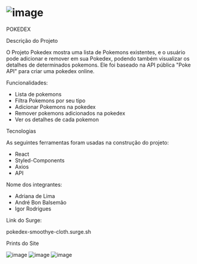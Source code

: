 #   ![image](https://user-images.githubusercontent.com/104652478/180672492-7650523e-c385-4e2a-ac5d-dad08b7727e4.png)
  POKEDEX

Descrição do Projeto

O Projeto Pokedex mostra uma lista de Pokemons existentes, 
e o usuário pode adicionar e remover em sua Pokedex, podendo 
também visualizar os detalhes de determinados pokemons. 
Ele foi baseado na API pública "Poke API" para criar uma pokedex 
online.

Funcionalidades:

- Lista de pokemons
- Filtra Pokemons por seu tipo
- Adicionar Pokemons na pokedex
- Remover pokemons adicionados na pokedex
- Ver os detalhes de cada pokemon

Tecnologias

As seguintes ferramentas foram usadas na construção do projeto:

- React
- Styled-Components
- Axios
- API

Nome dos integrantes:
- Adriana de Lima
- André Bon Balsemão
- Igor Rodrigues

Link do Surge: 

pokedex-smoothye-cloth.surge.sh

Prints do Site

![image](https://user-images.githubusercontent.com/104652478/180671854-fcf7bd40-09e8-4d6d-8749-ab42f903b134.png)
![image](https://user-images.githubusercontent.com/104652478/180671876-c5c2328c-6de0-4c17-9ff5-c565ea635e5c.png)
![image](https://user-images.githubusercontent.com/104652478/180671895-6edd72ea-a498-4dff-b178-958e8321fb6e.png)


